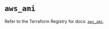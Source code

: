 # `aws_ami`

Refer to the Terraform Registry for docs: [`aws_ami`](https://registry.terraform.io/providers/hashicorp/aws/6.3.0/docs/resources/ami).
